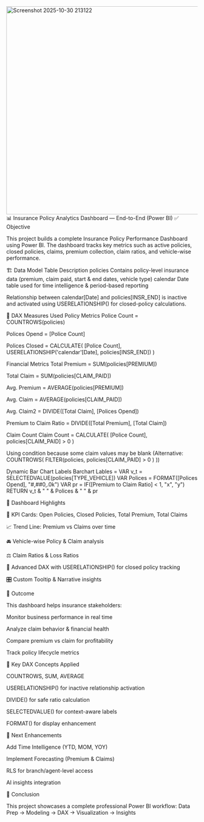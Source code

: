 <img width="977" height="546" alt="Screenshot 2025-10-30 213122" src="https://github.com/user-attachments/assets/799c98de-e95e-4524-b4d9-d53677e63071" />
📊 Insurance Policy Analytics Dashboard — End-to-End (Power BI)
✅ Objective

This project builds a complete Insurance Policy Performance Dashboard using Power BI.
The dashboard tracks key metrics such as active policies, closed policies, claims, premium collection, claim ratios, and vehicle-wise performance.

🏗️ Data Model
Table	Description
policies	Contains policy-level insurance data (premium, claim paid, start & end dates, vehicle type)
calendar	Date table used for time intelligence & period-based reporting

Relationship between calendar[Date] and policies[INSR_END] is inactive and activated using USERELATIONSHIP() for closed-policy calculations.

📐 DAX Measures Used
Policy Metrics
Police Count = COUNTROWS(policies)

Polices Opend = [Police Count]

Polices Closed =
CALCULATE(
    [Police Count],
    USERELATIONSHIP('calendar'[Date], policies[INSR_END])
)

Financial Metrics
Total Premium = SUM(policies[PREMIUM])

Total Claim = SUM(policies[CLAIM_PAID])

Avg. Premium = AVERAGE(policies[PREMIUM])

Avg. Claim = AVERAGE(policies[CLAIM_PAID])

Avg. Claim2 = DIVIDE([Total Claim], [Polices Opend])

Premium to Claim Ratio = DIVIDE([Total Premium], [Total Claim])

Claim Count
Claim Count =
CALCULATE(
    [Police Count],
    policies[CLAIM_PAID] > 0
)


Using condition because some claim values may be blank
(Alternative: COUNTROWS( FILTER(policies, policies[CLAIM_PAID] > 0 ) ))

Dynamic Bar Chart Labels
Barchart Lables =
VAR v_t = SELECTEDVALUE(policies[TYPE_VEHICLE])
VAR Polices = FORMAT([Polices Opend], "#,##0,.0k")
VAR pr = IF([Premium to Claim Ratio] < 1, "x", "y")
RETURN
v_t & " " & Polices & " " & pr

📸 Dashboard Highlights

🚦 KPI Cards: Open Policies, Closed Policies, Total Premium, Total Claims

📈 Trend Line: Premium vs Claims over time

🚘 Vehicle-wise Policy & Claim analysis

⚖️ Claim Ratios & Loss Ratios

🧠 Advanced DAX with USERELATIONSHIP() for closed policy tracking

🎛️ Custom Tooltip & Narrative insights

🎯 Outcome

This dashboard helps insurance stakeholders:

Monitor business performance in real time

Analyze claim behavior & financial health

Compare premium vs claim for profitability

Track policy lifecycle metrics

🔑 Key DAX Concepts Applied

COUNTROWS, SUM, AVERAGE

USERELATIONSHIP() for inactive relationship activation

DIVIDE() for safe ratio calculation

SELECTEDVALUE() for context-aware labels

FORMAT() for display enhancement

📎 Next Enhancements

Add Time Intelligence (YTD, MOM, YOY)

Implement Forecasting (Premium & Claims)

RLS for branch/agent-level access

AI insights integration

🏁 Conclusion

This project showcases a complete professional Power BI workflow:
Data Prep → Modeling → DAX → Visualization → Insights
